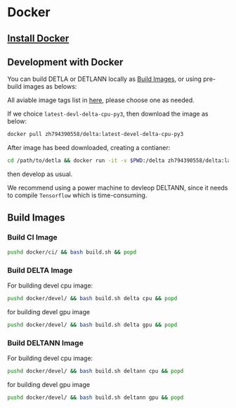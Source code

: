 # Docker 

## [Install Docker](https://docs.docker.com/docker-for-mac/install/)

## Development with Docker

You can build DETLA or DETLANN locally as [Build Images](#build-images),
or using pre-build images as belows:

All aviable image tags list in [here](https://cloud.docker.com/repository/docker/zh794390558/delta/tags),
please choose one as needed.

If we choice `latest-devl-delta-cpu-py3`, then download the image as below:
```bash
docker pull zh794390558/delta:latest-devel-delta-cpu-py3
```

After image has beed downloaded, creating a contianer:

```bash
cd /path/to/detla && docker run -it -v $PWD:/delta zh794390558/delta:latest-devel-delta-cpu-py3 /bin/bash
```

then develop as usual. 

We recommend using a power machine to devleop DELTANN, since it needs to compile
`Tensorflow` which is time-consuming.


## Build Images

### Build CI Image

```bash
pushd docker/ci/ && bash build.sh && popd
```

### Build DELTA Image

For building devel cpu image:
```bash
pushd docker/devel/ && bash build.sh delta cpu && popd
```
for building devel gpu image

```bash
pushd docker/devel/ && bash build.sh delta gpu && popd
```

### Build DELTANN Image

For building devel cpu image:
```bash
pushd docker/devel/ && bash build.sh deltann cpu && popd
```
for building devel gpu image

```bash
pushd docker/devel/ && bash build.sh deltann gpu && popd
```


